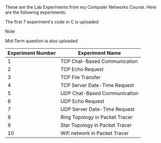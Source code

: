 These are the Lab Experiments from my Computer Networks Course.
Here are the following experiments:

The first 7 experiment's code in C is uploaded

> [!NOTE]  
> Mid-Term question is also uploaded 

| Experiment Number | Experiment Name                |
|-------------------|--------------------------------|
| 1                 | TCP Chat-Based Communication   |
| 2                 | TCP Echo Request               |
| 3                 | TCP File Transfer              |
| 4                 | TCP Server Date-Time Request   |
| 5                 | UDP Chat-Based Communication   |
| 6                 | UDP Echo Request               |
| 7                 | UDP Server Date-Time Request   |
| 8                 | Ring Topology in Packet Tracer |
| 9                 | Star Topology in Packet Tracer |
| 10                | Wifi network in Packet Tracer  |